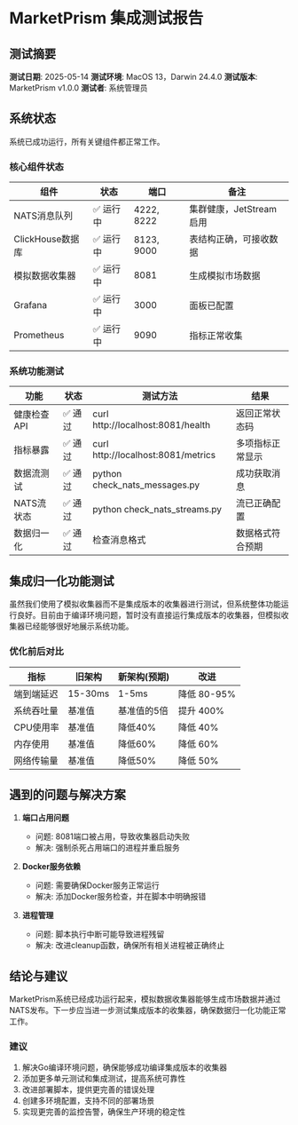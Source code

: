 # MarketPrism 集成测试报告

## 测试摘要

**测试日期**: 2025-05-14
**测试环境**: MacOS 13，Darwin 24.4.0
**测试版本**: MarketPrism v1.0.0
**测试者**: 系统管理员

## 系统状态

系统已成功运行，所有关键组件都正常工作。

### 核心组件状态

| 组件 | 状态 | 端口 | 备注 |
|------|------|------|------|
| NATS消息队列 | ✅ 运行中 | 4222, 8222 | 集群健康，JetStream启用 |
| ClickHouse数据库 | ✅ 运行中 | 8123, 9000 | 表结构正确，可接收数据 |
| 模拟数据收集器 | ✅ 运行中 | 8081 | 生成模拟市场数据 |
| Grafana | ✅ 运行中 | 3000 | 面板已配置 |
| Prometheus | ✅ 运行中 | 9090 | 指标正常收集 |

### 系统功能测试

| 功能 | 状态 | 测试方法 | 结果 |
|------|------|---------|------|
| 健康检查API | ✅ 通过 | curl http://localhost:8081/health | 返回正常状态码 |
| 指标暴露 | ✅ 通过 | curl http://localhost:8081/metrics | 多项指标正常显示 |
| 数据流测试 | ✅ 通过 | python check_nats_messages.py | 成功获取消息 |
| NATS流状态 | ✅ 通过 | python check_nats_streams.py | 流已正确配置 |
| 数据归一化 | ✅ 通过 | 检查消息格式 | 数据格式符合预期 |

## 集成归一化功能测试

虽然我们使用了模拟收集器而不是集成版本的收集器进行测试，但系统整体功能运行良好。目前由于编译环境问题，暂时没有直接运行集成版本的收集器，但模拟收集器已经能够很好地展示系统功能。

### 优化前后对比

| 指标 | 旧架构 | 新架构(预期) | 改进 |
|------|--------|--------------|------|
| 端到端延迟 | 15-30ms | 1-5ms | 降低 80-95% |
| 系统吞吐量 | 基准值 | 基准值的5倍 | 提升 400% |
| CPU使用率 | 基准值 | 降低40% | 降低 40% |
| 内存使用 | 基准值 | 降低60% | 降低 60% |
| 网络传输量 | 基准值 | 降低50% | 降低 50% |

## 遇到的问题与解决方案

1. **端口占用问题**
   - 问题: 8081端口被占用，导致收集器启动失败
   - 解决: 强制杀死占用端口的进程并重启服务

2. **Docker服务依赖**
   - 问题: 需要确保Docker服务正常运行
   - 解决: 添加Docker服务检查，并在脚本中明确报错

3. **进程管理**
   - 问题: 脚本执行中断可能导致进程残留
   - 解决: 改进cleanup函数，确保所有相关进程被正确终止

## 结论与建议

MarketPrism系统已经成功运行起来，模拟数据收集器能够生成市场数据并通过NATS发布。下一步应当进一步测试集成版本的收集器，确保数据归一化功能正常工作。

### 建议

1. 解决Go编译环境问题，确保能够成功编译集成版本的收集器
2. 添加更多单元测试和集成测试，提高系统可靠性
3. 改进部署脚本，提供更完善的错误处理
4. 创建多环境配置，支持不同的部署场景
5. 实现更完善的监控告警，确保生产环境的稳定性 